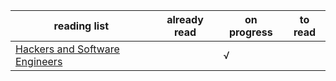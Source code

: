 reading list| already read | on progress | to read  |
------------|--------------|-------------|----------|
[Hackers and Software Engineers](http://dandreamsofcoding.com/2013/09/16/hackers-and-software-engineers/)|    |  √   |   |
